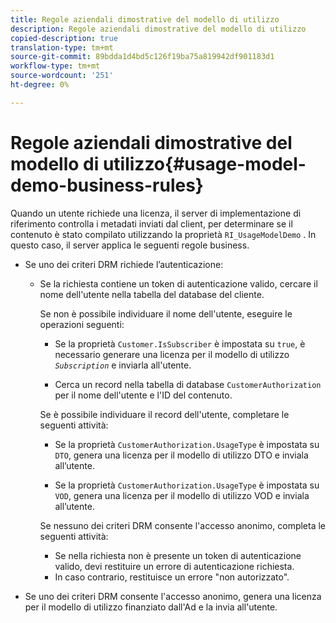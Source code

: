 ```yaml
---
title: Regole aziendali dimostrative del modello di utilizzo
description: Regole aziendali dimostrative del modello di utilizzo
copied-description: true
translation-type: tm+mt
source-git-commit: 89bdda1d4bd5c126f19ba75a819942df901183d1
workflow-type: tm+mt
source-wordcount: '251'
ht-degree: 0%

---
```



# Regole aziendali dimostrative del modello di utilizzo{#usage-model-demo-business-rules}

Quando un utente richiede una licenza, il server di implementazione di riferimento controlla i metadati inviati dal client, per determinare se il contenuto è stato compilato utilizzando la proprietà `RI_UsageModelDemo` . In questo caso, il server applica le seguenti regole business.

* Se uno dei criteri DRM richiede l’autenticazione:

   * Se la richiesta contiene un token di autenticazione valido, cercare il nome dell&#39;utente nella tabella del database del cliente.

      Se non è possibile individuare il nome dell&#39;utente, eseguire le operazioni seguenti:

      * Se la proprietà `Customer.IsSubscriber` è impostata su `true`, è necessario generare una licenza per il modello di utilizzo *`Subscription`* e inviarla all&#39;utente.

      * Cerca un record nella tabella di database `CustomerAuthorization` per il nome dell&#39;utente e l&#39;ID del contenuto.

      Se è possibile individuare il record dell&#39;utente, completare le seguenti attività:

      * Se la proprietà `CustomerAuthorization.UsageType` è impostata su `DTO`, genera una licenza per il modello di utilizzo DTO e inviala all’utente.

      * Se la proprietà `CustomerAuthorization.UsageType` è impostata su `VOD`, genera una licenza per il modello di utilizzo VOD e inviala all’utente.

      Se nessuno dei criteri DRM consente l&#39;accesso anonimo, completa le seguenti attività:

      * Se nella richiesta non è presente un token di autenticazione valido, devi restituire un errore di autenticazione richiesta.
      * In caso contrario, restituisce un errore &quot;non autorizzato&quot;.



* Se uno dei criteri DRM consente l&#39;accesso anonimo, genera una licenza per il modello di utilizzo finanziato dall&#39;Ad e la invia all&#39;utente.

